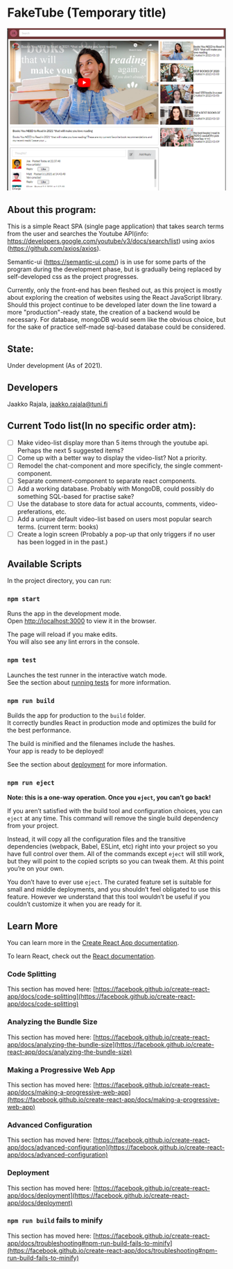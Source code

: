 <!-- @format -->

# FakeTube (Temporary title)
![Preview image of Application](readmeFiles/defaultFrontPage.PNG)

## About this program:

This is a simple React SPA (single page application) that takes search terms from the user and searches the Youtube API(info: https://developers.google.com/youtube/v3/docs/search/list) using axios (https://github.com/axios/axios).

Semantic-ui (https://semantic-ui.com/) is in use for some parts of the program during the development phase, but is gradually being replaced by self-developed css as the project progresses.

Currently, only the front-end has been fleshed out, as this project is mostly about exploring the creation of websites using the React JavaScript library. Should this project continue to be developed later down the line toward a more "production"-ready state, the creation of a backend would be necessary. For database, mongoDB would seem like the obvious choice, but for the sake of practice self-made sql-based database could be considered.

## State:

Under development (As of 2021).

## Developers

Jaakko Rajala, jaakko.rajala@tuni.fi

## Current Todo list(In no specific order atm):

- [ ] Make video-list display more than 5 items through the youtube api. Perhaps the next 5 suggested items?
- [ ] Come up with a better way to display the video-list? Not a priority.
- [ ] Remodel the chat-component and more specificly, the single comment-component.
- [ ] Separate comment-component to separate react components.
- [ ] Add a working database. Probably with MongoDB, could possibly do something SQL-based for practise sake?  
- [ ] Use the database to store data for actual accounts, comments, video-preferations, etc.
- [ ] Add a unique default video-list based on users most popular search terms. (current term: books)
- [ ] Create a login screen (Probably a pop-up that only triggers if no user has been logged in in the past.)

## Available Scripts

In the project directory, you can run:

### `npm start`

Runs the app in the development mode.\
Open [http://localhost:3000](http://localhost:3000) to view it in the browser.

The page will reload if you make edits.\
You will also see any lint errors in the console.

### `npm test`

Launches the test runner in the interactive watch mode.\
See the section about [running tests](https://facebook.github.io/create-react-app/docs/running-tests) for more information.

### `npm run build`

Builds the app for production to the `build` folder.\
It correctly bundles React in production mode and optimizes the build for the best performance.

The build is minified and the filenames include the hashes.\
Your app is ready to be deployed!

See the section about [deployment](https://facebook.github.io/create-react-app/docs/deployment) for more information.

### `npm run eject`

**Note: this is a one-way operation. Once you `eject`, you can’t go back!**

If you aren’t satisfied with the build tool and configuration choices, you can `eject` at any time. This command will remove the single build dependency from your project.

Instead, it will copy all the configuration files and the transitive dependencies (webpack, Babel, ESLint, etc) right into your project so you have full control over them. All of the commands except `eject` will still work, but they will point to the copied scripts so you can tweak them. At this point you’re on your own.

You don’t have to ever use `eject`. The curated feature set is suitable for small and middle deployments, and you shouldn’t feel obligated to use this feature. However we understand that this tool wouldn’t be useful if you couldn’t customize it when you are ready for it.

## Learn More

You can learn more in the [Create React App documentation](https://facebook.github.io/create-react-app/docs/getting-started).

To learn React, check out the [React documentation](https://reactjs.org/).

### Code Splitting

This section has moved here: [https://facebook.github.io/create-react-app/docs/code-splitting](https://facebook.github.io/create-react-app/docs/code-splitting)

### Analyzing the Bundle Size

This section has moved here: [https://facebook.github.io/create-react-app/docs/analyzing-the-bundle-size](https://facebook.github.io/create-react-app/docs/analyzing-the-bundle-size)

### Making a Progressive Web App

This section has moved here: [https://facebook.github.io/create-react-app/docs/making-a-progressive-web-app](https://facebook.github.io/create-react-app/docs/making-a-progressive-web-app)

### Advanced Configuration

This section has moved here: [https://facebook.github.io/create-react-app/docs/advanced-configuration](https://facebook.github.io/create-react-app/docs/advanced-configuration)

### Deployment

This section has moved here: [https://facebook.github.io/create-react-app/docs/deployment](https://facebook.github.io/create-react-app/docs/deployment)

### `npm run build` fails to minify

This section has moved here: [https://facebook.github.io/create-react-app/docs/troubleshooting#npm-run-build-fails-to-minify](https://facebook.github.io/create-react-app/docs/troubleshooting#npm-run-build-fails-to-minify)
